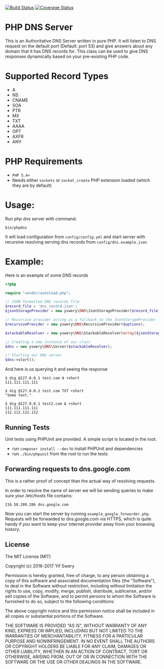 [![Build Status](https://travis-ci.org/yswery/PHP-DNS-SERVER.svg?branch=master)](https://travis-ci.org/yswery/PHP-DNS-SERVER)
[![Coverage Status](https://coveralls.io/repos/yswery/PHP-DNS-SERVER/badge.png?branch=master)](https://coveralls.io/r/yswery/PHP-DNS-SERVER?branch=master)


PHP DNS Server
==============

This is an Authoritative DNS Server written in pure PHP.
It will listen to DNS request on the default port (Default: port 53) and give answers about any domain that it has DNS records for.
This class can be used to give DNS responses dynamically based on your pre-existing PHP code.

Supported Record Types
====================

* A
* NS
* CNAME
* SOA
* PTR
* MX
* TXT
* AAAA
* OPT
* AXFR
* ANY

PHP Requirements
================

* `PHP 5.4+`
* Needs either `sockets` or `socket_create` PHP extension loaded (which they are by default)

Usage:
======
Run php dns server with command:

```
bin/phpdns
```
It will load configuration from `config/config.yml` and start server with recursive resolving serving dns records
from `config/dns.example.json`

Example:
========
Here is an example of some DNS records
```php
<?php

require "vendor/autoload.php";

// JSON formatted DNS records file
$record_file = 'dns_record.json';
$jsonStorageProvider = new yswery\DNS\JsonStorageProvider($record_file);

// Recursive provider acting as a fallback to the JsonStorageProvider
$recursiveProvider = new yswery\DNS\RecursiveProvider($options);

$stackableResolver = new yswery\DNS\StackableResolver(array($jsonStorageProvider, $recursiveProvider));

// Creating a new instance of our class
$dns = new yswery\DNS\Server($stackableResolver);

// Starting our DNS server
$dns->start();
```

And here is us querying it and seeing the response
```
$ dig @127.0.0.1 test.com A +short
111.111.111.111

$ dig @127.0.0.1 test.com TXT +short
"Some text."

$ dig @127.0.0.1 test2.com A +short
111.111.111.111
112.112.112.112
```

## Running Tests

Unit tests using PHPUnit are provided. A simple script is located in the root.

* run `composer install --dev` to install PHPUnit and dependencies
* run `./bin/phpunit` from the root to run the tests

## Forwarding requests to dns.google.com

This is a rather proof of concept than the actual way of resolving requests. 

In order to resolve the name of server we will be sending queries to make sure your /etc/hosts file contains:
```
216.58.209.206 dns.google.com
```
Now you can start the server by running `example_google_forwarder.php`. Requests will be forwarded to dns.google.com
via HTTPS, which is quite handy if you want to keep your internet provider away from your browsing history.

## License

The MIT License (MIT)

Copyright (c) 2016-2017 Yif Swery

Permission is hereby granted, free of charge, to any person obtaining a copy of
this software and associated documentation files (the "Software"), to deal in
the Software without restriction, including without limitation the rights to
use, copy, modify, merge, publish, distribute, sublicense, and/or sell copies of
the Software, and to permit persons to whom the Software is furnished to do so,
subject to the following conditions:

The above copyright notice and this permission notice shall be included in all
copies or substantial portions of the Software.

THE SOFTWARE IS PROVIDED "AS IS", WITHOUT WARRANTY OF ANY KIND, EXPRESS OR
IMPLIED, INCLUDING BUT NOT LIMITED TO THE WARRANTIES OF MERCHANTABILITY, FITNESS
FOR A PARTICULAR PURPOSE AND NONINFRINGEMENT. IN NO EVENT SHALL THE AUTHORS OR
COPYRIGHT HOLDERS BE LIABLE FOR ANY CLAIM, DAMAGES OR OTHER LIABILITY, WHETHER
IN AN ACTION OF CONTRACT, TORT OR OTHERWISE, ARISING FROM, OUT OF OR IN
CONNECTION WITH THE SOFTWARE OR THE USE OR OTHER DEALINGS IN THE SOFTWARE.
